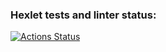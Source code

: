 ### Hexlet tests and linter status:
[![Actions Status](https://github.com/RoninSK8/layout-designer-project-lvl2/workflows/hexlet-check/badge.svg)](https://github.com/RoninSK8/layout-designer-project-lvl2/actions)